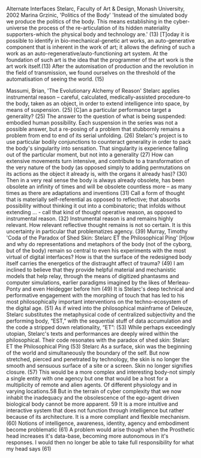 ﻿Alternate Interfaces Stelarc, Faculty of Art & Design, Monash University, 2002
Marina Grzinic, 'Politics of the Body'
'Instead of the simulated body we produce the politics of the body. This means establishing in the cyber-universe the process of the re-articulation of its hidden materiality supporters-which the physical body and technology are.' (13)
[T]oday it is possible to identify in bio-mechanical-genetic art works, an auto-generative component that is inherent in the work of art; it allows the defining of such a work as an auto-regenerative/auto-functioning art system. At the foundation of such art is the idea that the programmer of the art work is the art work itself.(13)
After the automisation of production and the revolution in the field of transmission, we found ourselves on the threshold of the automatisation of seeing the world. (15)

Massumi, Brian, 'The Evolutionary Alchemy of Reason'
Stelarc applies instrumental reason – careful, calculated, medically-assisted procedure-to the body, taken as an object, in order to extend intelligence into space, by means of suspension. (25)
[C]an a particular performance target a generality? (25)
The answer to the question of what is being suspended: embodied human possibility. Each suspension in the series was not a possible answer, but a re-posing of a problem that stubbornly remains a problem from end to end of its serial unfolding. (26)
Stelarc's project is to use particular bodily conjunctions to counteract generality in order to pack the body's singularity into sensation. That singularity is experience falling out of the particular moment, but not into a generality (27)
How can extensive movements turn intensive, and contribute to a transformation of the very nature of the body (as opposed simply to adding permutations on its actions as the object it already is, with the organs it already has)? (30)
Then in a very real sense the body is always already obsolete, has been obsolete an infinity of times and will be obsolete countless more – as many times as there are adaptations and inventions (31)
Call a form of thought that is materially self-referential as opposed to reflective; that absorbs possibility without thinking it out into a combinatoric; that infolds without extending ... - call that kind of thought operative reason, as opposed to instrumental reason. (32)
Instrumental reason is and remains highly relevant. How relevant reflective thought remains is not so certain. It is this uncertainty in particular that problematizes agency. (39)
Murray, Timothy 'Coda of the Paradox of  Shed Skin: Stelarc ET the Philosophical Ping'
[H]ow and why do representations and metaphors of the body (not of the cyborg, but of the body) remain so central to even his experiments with the most virtual of digital interfaces? How is that the surface of the redesigned body itself carries the energetics of the distraught affect of trauma? (49)
I am inclined to believe that they provide helpful material and mechanistic models that help relay, through the means of digitized phantasms and computer simulations, earlier paradigms imagined by the likes of Merleau-Ponty and even Heidegger before him (49)
It is Stelarc's deep technical and performative engagement with the morphing of touch that has led to his most philosophically important interventions on the techno-ecosystem of the digital age. (51)
As if wired into the philosophical mainframe of Deleuze, Stelarc substitutes the metaphysical code of centralized subjectivity and the performing body, “EST,” with the sequential stuff of data accumulation and the code a stripped down relationality, “ET”: (53)
While perhaps exceedingly utopian, Stelarc's texts and performances are deeply wired within the philosophical. Their code resonates with the paradox of shed skin: Stelarc ET the Philosophical Ping (53)
Stelarc
As a surface, skin was the beginning of the world and simultaneously the boundary of the self. But now stretched, pierced and penetrated by technology, the skin is no longer the smooth and sensuous surface of a site or a screen. Skin no longer signifies closure. (57)
This would be a more complex and interesting body-not simply a single entity with one agency but one that would be a host for a multiplicity of remote and alien agents. Of different physiology and in varying locations.58
But in the terrain of cyber complexity that we now inhabit the inadequacy and the obsolescence of the ego-agent driven biological body cannot be more apparent. 59
It is a more intuitive and interactive system that does not function through intelligence but rather because of its architecture. It is a more compliant and flexible mechanism. (60)
Notions of intelligence, awareness, identity, agency and embodiment become problematic (61)
A problem would arise though when the Prosthetic head increases it's data-base, becoming more autonomous in it's responses. I would then no longer be able to take full responsibility for what my head says (61)
